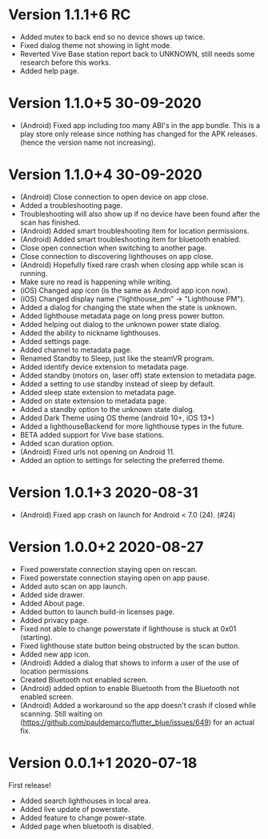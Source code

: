
# Version 1.1.1+6 RC

 - Added mutex to back end so no device shows up twice.
 - Fixed dialog theme not showing in light mode.
 - Reverted Vive Base station report back to UNKNOWN, still needs some research before this works.
 - Added help page.

# Version 1.1.0+5 30-09-2020

 - (Android) Fixed app including too many ABI's in the app bundle. This is a play store only release
 since nothing has changed for the APK releases. (hence the version name not increasing).

# Version 1.1.0+4 30-09-2020 

 - (Android) Close connection to open device on app close.
 - Added a troubleshooting page.
 - Troubleshooting will also show up if no device have been found after the scan has finished.
 - (Android) Added smart troubleshooting item for location permissions.
 - (Android) Added smart troubleshooting item for bluetooth enabled.
 - Close open connection when switching to another page.
 - Close connection to discovering lighthouses on app close.
 - (Android) Hopefully fixed rare crash when closing app while scan is running.
 - Make sure no read is happening while writing.
 - (iOS) Changed app icon (is the same as Android app icon now).
 - (iOS) Changed display name ("lighthouse_pm" -> "Lighthouse PM").
 - Added a dialog for changing the state when the state is unknown.
 - Added lighthouse metadata page on long press power button.
 - Added helping out dialog to the unknown power state dialog.
 - Added the ability to nickname lighthouses.
 - Added settings page.
 - Added channel to metadata page.
 - Renamed Standby to Sleep, just like the steamVR program.
 - Added identify device extension to metadata page.
 - Added standby (motors on, laser off) state extension to metadata page.
 - Added a setting to use standby instead of sleep by default.
 - Added sleep state extension to metadata page.
 - Added on state extension to metadata page.
 - Added a standby option to the unknown state dialog.
 - Added Dark Theme using OS theme (android 10+, iOS 13+)
 - Added a lighthouseBackend for more lighthouse types in the future.
 - BETA added support for Vive base stations.
 - Added scan duration option.
 - (Android) Fixed urls not opening on Android 11.
 - Added an option to settings for selecting the preferred theme.

# Version 1.0.1+3 2020-08-31

 - (Android) Fixed app crash on launch for Android < 7.0 (24). (#24)

# Version 1.0.0+2 2020-08-27

 - Fixed powerstate connection staying open on rescan.
 - Fixed powerstate connection staying open on app pause.
 - Added auto scan on app launch.
 - Added side drawer.
 - Added About page.
 - Added button to launch build-in licenses page.
 - Added privacy page.
 - Fixed not able to change powerstate if lighthouse is stuck at 0x01 (starting).
 - Fixed lighthouse state button being obstructed by the scan button.
 - Added new app icon.
 - (Android) Added a dialog that shows to inform a user of the use of location permissions
 - Created Bluetooth not enabled screen.
 - (Android) added option to enable Bluetooth from the Bluetooth not enabled screen.
 - (Android) Added a workaround so the app doesn't crash if closed while scanning. Still waiting on (https://github.com/pauldemarco/flutter_blue/issues/649) for an actual fix.

# Version 0.0.1+1 2020-07-18

First release!

 - Added search lighthouses in local area.
 - Added live update of powerstate.
 - Added feature to change power-state.
 - Added page when bluetooth is disabled.
